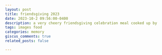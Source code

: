 ```yaml
---
layout: post
title: friendsgiving 2023
date: 2023-10-2 09:56:00-0400
description: a very cheery friendsgiving celebration meal cooked up by yours truly
tags: images food
categories: memory
giscus_comments: true
related_posts: false

---
```

